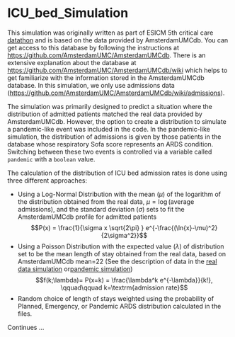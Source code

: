# ICU_bed_Simulation

This simulation was originally written as part of ESICM 5th critical care [datathon](https://www.esicm.org/events/datathon-2023/programme/) and is based on the data provided by AmsterdamUMCdb. You can get access to this database by following the instructions at https://github.com/AmsterdamUMC/AmsterdamUMCdb. 
There is an extensive explanation about the database at https://github.com/AmsterdamUMC/AmsterdamUMCdb/wiki which helps to get familiarize with the information stored in the AmsterdamUMCdb database.
In this simulation, we only use admissions data (https://github.com/AmsterdamUMC/AmsterdamUMCdb/wiki/admissions). 

The simulation was primarily designed to predict a situation where the distribution of admitted patients matched the real data provided by AmsterdamUMCdb. However, the option to create a distribution to simulate a pandemic-like event was included in the code. In the pandemic-like simulation, the distribution of admissions is given by those patients in the database whose respiratory Sofa score represents an ARDS condition. Switching between these two events is controlled via a variable called `pandemic` with a `boolean` value. 

The calculation of the distribution of ICU bed admission rates is done using three different approaches: 

- Using a Log-Normal Distribution with the mean ($\mu$) of the logarithm of the distribution obtained from the real data, $\mu=\log(\textrm{average admissions})$, and the standard deviation ($\sigma$) sets to fit the AmsterdamUMCdb profile for admitted patients
  $$P(x) = \frac{1}{\sigma x \sqrt{2\pi} } e^{-\frac{(\ln{x}-\mu)^2}{2\sigma^2}}$$ 
- Using a Poisson Distribution with the expected value ($\lambda$) of distribution set to be the mean length of stay obtained from the real data, based on AmsterdamUMCdb mean=22 (See the description of data in the [real data simulation]((/arash_ranjbar/ICU_bed_Simulation/Simulation_ARDS_(Pandemic).ipynb)) or[pandemic simulation](/arash_ranjbar/ICU_bed_Simulation/Simulation_ARDS_(Pandemic).ipynb))
  $$f(k;\lambda)= P(x=k) = \frac{\lambda^k e^{-\lambda}}{k!}, \qquad\qquad k=\textrm{admission rate}$$ 
- Random choice of length of stays weighted using the probability of Planned, Emergency, or Pandemic ARDS distribution calculated in the files.

Continues ... 
